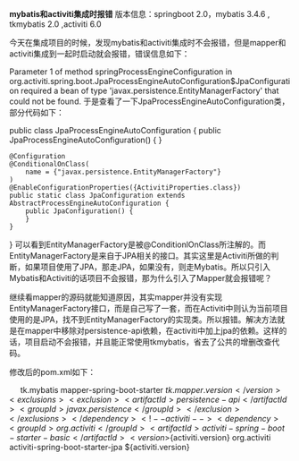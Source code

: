 **mybatis和activiti集成时报错**
版本信息：springboot 2.0，mybatis 3.4.6 , tkmybatis 2.0 ,activiti 6.0

今天在集成项目的时候，发现mybatis和activiti集成时不会报错，但是mapper和activiti集成到一起时启动就会报错，错误信息如下：

Parameter 1 of method springProcessEngineConfiguration in org.activiti.spring.boot.JpaProcessEngineAutoConfiguration$JpaConfiguration required a bean of type 'javax.persistence.EntityManagerFactory' that could not be found.
于是查看了一下JpaProcessEngineAutoConfiguration类，部分代码如下：

public class JpaProcessEngineAutoConfiguration {
    public JpaProcessEngineAutoConfiguration() {
    }
 
    @Configuration
    @ConditionalOnClass(
        name = {"javax.persistence.EntityManagerFactory"}
    )
    @EnableConfigurationProperties({ActivitiProperties.class})
    public static class JpaConfiguration extends AbstractProcessEngineAutoConfiguration {
        public JpaConfiguration() {
        }
    }
}
可以看到EntityManagerFactory是被@ConditionlOnClass所注解的。而EntityManagerFactory是来自于JPA相关的接口。其实这里是Activiti所做的判断，如果项目使用了JPA，那走JPA，如果没有，则走Mybatis。所以只引入Mybatis和Activiti的话项目不会报错，那为什么引入了Mapper就会报错呢？

继续看mapper的源码就能知道原因，其实mapper并没有实现EntityManagerFactory接口，而是自己写了一套，而在Activiti中则认为当前项目使用的是JPA，找不到EntityManagerFactory的实现类。所以报错。解决方法就是在mapper中移除对persistence-api依赖，在activiti中加上jpa的依赖。这样的话，项目启动不会报错，并且能正常使用tkmybatis，省去了公共的增删改查代码。

修改后的pom.xml如下：

        <!-- 集成tk-mapper -->
        <dependency>
            <groupId>tk.mybatis</groupId>
            <artifactId>mapper-spring-boot-starter</artifactId>
            <version>${tk.mapper.version}</version>
            <exclusions>
                <exclusion>
                    <artifactId>persistence-api</artifactId>
                    <groupId>javax.persistence</groupId>
                </exclusion>
            </exclusions>
        </dependency>
        <!-- activiti -->
        <dependency>
            <groupId>org.activiti</groupId>
            <artifactId>activiti-spring-boot-starter-basic</artifactId>
            <version>${activiti.version}</version>
        </dependency>
        <dependency>
            <groupId>org.activiti</groupId>
            <artifactId>activiti-spring-boot-starter-jpa</artifactId>
            <version>${activiti.version}</version>
        </dependency>